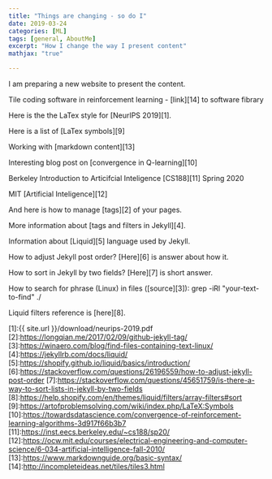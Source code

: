 ```yaml
---
title: "Things are changing - so do I"
date: 2019-03-24
categories: [ML]
tags: [general, AboutMe]
excerpt: "How I change the way I present content"
mathjax: "true"

---
```


I am preparing a new website to present the content.

Tile coding software in reinforcement learning - [link][14] to software fibrary

Here is the the LaTex style for [NeurIPS 2019][1].

Here is a list of [LaTex symbols][9]

Working with [markdown content][13]
 
Interesting blog post on [convergence in Q-learning][10]

Berkeley Introduction to Articifcial Inteligence [CS188][11] Spring 2020

MIT [Artificial Inteligence][12] 

And here is how to manage [tags][2] of your pages.

More information about [tags and filters in Jekyll][4].

Information about [Liquid][5] language used by Jekyll.

How to adjust Jekyll post order? [Here][6] is answer about how it.

How  to sort in Jekyll by two fields? [Here][7] is short answer.

How to search for phrase (Linux) in files ([source][3]):
grep -iRl "your-text-to-find" ./

Liquid filters reference is [here][8].


[1]:{{ site.url }}/download/neurips-2019.pdf
[2]:https://longqian.me/2017/02/09/github-jekyll-tag/
[3]:https://winaero.com/blog/find-files-containing-text-linux/
[4]:https://jekyllrb.com/docs/liquid/
[5]:https://shopify.github.io/liquid/basics/introduction/
[6]:https://stackoverflow.com/questions/26196559/how-to-adjust-jekyll-post-order
[7]:https://stackoverflow.com/questions/45651759/is-there-a-way-to-sort-lists-in-jekyll-by-two-fields
[8]:https://help.shopify.com/en/themes/liquid/filters/array-filters#sort
[9]:https://artofproblemsolving.com/wiki/index.php/LaTeX:Symbols
[10]:https://towardsdatascience.com/convergence-of-reinforcement-learning-algorithms-3d917f66b3b7
[11]:https://inst.eecs.berkeley.edu/~cs188/sp20/
[12]:https://ocw.mit.edu/courses/electrical-engineering-and-computer-science/6-034-artificial-intelligence-fall-2010/
[13]:https://www.markdownguide.org/basic-syntax/
[14]:http://incompleteideas.net/tiles/tiles3.html
